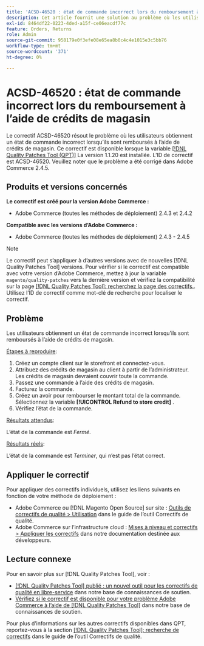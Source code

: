 ```yaml
---
title: 'ACSD-46520 : état de commande incorrect lors du remboursement à l’aide de crédits de magasin'
description: Cet article fournit une solution au problème où les utilisateurs obtiennent un état de commande incorrect lorsqu’ils sont remboursés à l’aide de crédits de magasin.
exl-id: 8464df22-0223-4ded-a15f-ce06eacdf77c
feature: Orders, Returns
role: Admin
source-git-commit: 958179e0f3efe08e65ea8b0c4c4e1015e3c5bb76
workflow-type: tm+mt
source-wordcount: '371'
ht-degree: 0%

---
```


# ACSD-46520 : état de commande incorrect lors du remboursement à l’aide de crédits de magasin

Le correctif ACSD-46520 résout le problème où les utilisateurs obtiennent un état de commande incorrect lorsqu’ils sont remboursés à l’aide de crédits de magasin. Ce correctif est disponible lorsque la variable [[!DNL Quality Patches Tool (QPT)]](/help/announcements/adobe-commerce-announcements/magento-quality-patches-released-new-tool-to-self-serve-quality-patches.md) La version 1.1.20 est installée. L’ID de correctif est ACSD-46520. Veuillez noter que le problème a été corrigé dans Adobe Commerce 2.4.5.

## Produits et versions concernés

**Le correctif est créé pour la version Adobe Commerce :**

* Adobe Commerce (toutes les méthodes de déploiement) 2.4.3 et 2.4.2

**Compatible avec les versions d’Adobe Commerce :**

* Adobe Commerce (toutes les méthodes de déploiement) 2.4.3 - 2.4.5

>[!NOTE]
>
>Le correctif peut s’appliquer à d’autres versions avec de nouvelles [!DNL Quality Patches Tool] versions. Pour vérifier si le correctif est compatible avec votre version d’Adobe Commerce, mettez à jour la variable `magento/quality-patches` vers la dernière version et vérifiez la compatibilité sur la page [[!DNL Quality Patches Tool]: recherchez la page des correctifs.](https://experienceleague.adobe.com/tools/commerce-quality-patches/index.html). Utilisez l’ID de correctif comme mot-clé de recherche pour localiser le correctif.

## Problème

Les utilisateurs obtiennent un état de commande incorrect lorsqu’ils sont remboursés à l’aide de crédits de magasin.

<u>Étapes à reproduire</u>:

1. Créez un compte client sur le storefront et connectez-vous.
1. Attribuez des crédits de magasin au client à partir de l’administrateur. Les crédits de magasin devraient couvrir toute la commande.
1. Passez une commande à l’aide des crédits de magasin.
1. Facturez la commande.
1. Créez un avoir pour rembourser le montant total de la commande.
Sélectionnez la variable **[!UICONTROL Refund to store credit]** .
1. Vérifiez l’état de la commande.

<u>Résultats attendus</u>:

L’état de la commande est *Fermé*.

<u>Résultats réels</u>:

L’état de la commande est *Terminer*, qui n’est pas l’état correct.

## Appliquer le correctif

Pour appliquer des correctifs individuels, utilisez les liens suivants en fonction de votre méthode de déploiement :

* Adobe Commerce ou [!DNL Magento Open Source] sur site : [Outils de correctifs de qualité > Utilisation](https://experienceleague.adobe.com/docs/commerce-operations/tools/quality-patches-tool/usage.html) dans le guide de l’outil Correctifs de qualité.
* Adobe Commerce sur l’infrastructure cloud : [Mises à niveau et correctifs > Appliquer les correctifs](https://devdocs.magento.com/cloud/project/project-patch.html) dans notre documentation destinée aux développeurs.

## Lecture connexe

Pour en savoir plus sur [!DNL Quality Patches Tool], voir :

* [[!DNL Quality Patches Tool] publié : un nouvel outil pour les correctifs de qualité en libre-service](/help/announcements/adobe-commerce-announcements/magento-quality-patches-released-new-tool-to-self-serve-quality-patches.md) dans notre base de connaissances de soutien.
* [Vérifiez si le correctif est disponible pour votre problème Adobe Commerce à l’aide de [!DNL Quality Patches Tool]](https://experienceleague.adobe.com/docs/commerce-knowledge-base/kb/support-tools/patches/check-patch-for-magento-issue-with-magento-quality-patches.html) dans notre base de connaissances de soutien.

Pour plus d’informations sur les autres correctifs disponibles dans QPT, reportez-vous à la section [[!DNL Quality Patches Tool]: recherche de correctifs](https://experienceleague.adobe.com/tools/commerce-quality-patches/index.html) dans le guide de l’outil Correctifs de qualité.
